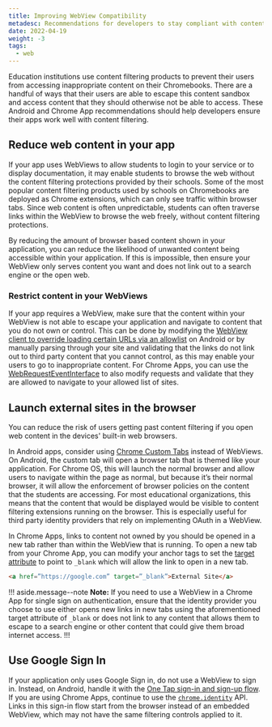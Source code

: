 ```yaml
---
title: Improving WebView Compatibility
metadesc: Recommendations for developers to stay compliant with content filtering requirements that schools may have when using embedded webviews.
date: 2022-04-19
weight: -3
tags:
  - web
---
```


Education institutions use content filtering products to prevent their users from accessing inappropriate content on their Chromebooks. There are a handful of ways that their users are able to escape this content sandbox and access content that they should otherwise not be able to access. These Android and Chrome App recommendations should help developers ensure their apps work well with content filtering.

## Reduce web content in your app

If your app uses WebViews to allow students to login to your service or to display documentation, it may enable students to browse the web without the content filtering protections provided by their schools. Some of the most popular content filtering products used by schools on Chromebooks are deployed as Chrome extensions, which can only see traffic within browser tabs. Since web content is often unpredictable, students can often traverse links within the WebView to browse the web freely, without content filtering protections.

By reducing the amount of browser based content shown in your application, you can reduce the likelihood of unwanted content being accessible within your application. If this is impossible, then ensure your WebView only serves content you want and does not link out to a search engine or the open web.

### Restrict content in your WebViews

If your app requires a WebView, make sure that the content within your WebView is not able to escape your application and navigate to content that you do not own or control. This can be done by modifying the [WebView client to override loading certain URLs via an allowlist](<https://developer.android.com/reference/android/webkit/WebViewClient#shouldOverrideUrlLoading(android.webkit.WebView,%20android.webkit.WebResourceRequest)>) on Android or by manually parsing through your site and validating that the links do not link out to third party content that you cannot control, as this may enable your users to go to inappropriate content. For Chrome Apps, you can use the [WebRequestEventInterface](https://developer.chrome.com/docs/extensions/reference/webviewTag/#type-WebRequestEventInterface) to also modify requests and validate that they are allowed to navigate to your allowed list of sites.

## Launch external sites in the browser

You can reduce the risk of users getting past content filtering if you open web content in the devices' built-in web browsers.

In Android apps, consider using [Chrome Custom Tabs](https://developer.chrome.com/docs/android/custom-tabs/) instead of WebViews. On Android, the custom tab will open a browser tab that is themed like your application. For Chrome OS, this will launch the normal browser and allow users to navigate within the page as normal, but because it’s their normal browser, it will allow the enforcement of browser policies on the content that the students are accessing. For most educational organizations, this means that the content that would be displayed would be visible to content filtering extensions running on the browser. This is especially useful for third party identity providers that rely on implementing OAuth in a WebView.

In Chrome Apps, links to content not owned by you should be opened in a new tab rather than within the WebView that is running. To open a new tab from your Chrome App, you can modify your anchor tags to set the [target attribute](https://developer.mozilla.org/en-US/docs/Web/HTML/Element/a#attr-target) to point to `_blank` which will allow the link to open in a new tab.

```html
<a href=”https://google.com” target=”_blank”>External Site</a>
```

!!! aside.message--note
**Note:** If you need to use a WebView in a Chrome App for single sign on authentication, ensure that the identity provider you choose to use either opens new links in new tabs using the aforementioned target attribute of `_blank` or does not link to any content that allows them to escape to a search engine or other content that could give them broad internet access.
!!!

## Use Google Sign In

If your application only uses Google Sign in, do not use a WebView to sign in. Instead, on Android, handle it with the [One Tap sign-in and sign-up flow](https://developers.google.com/identity/one-tap). If you are using Chrome Apps, continue to use the [`chrome.identity`](https://developer.chrome.com/docs/extensions/reference/identity/) API. Links in this sign-in flow start from the browser instead of an embedded WebView, which may not have the same filtering controls applied to it.
